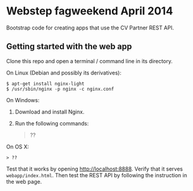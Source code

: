# Webstep fagweekend April 2014

Bootstrap code for creating apps that use the CV Partner REST API.

## Getting started with the web app

Clone this repo and open a terminal / command line in its directory.

On Linux (Debian and possibly its derivatives):

    $ apt-get install nginx-light
    $ /usr/sbin/nginx -p nginx -c nginx.conf

On Windows:

1. Download and install Nginx.
2. Run the following commands:

	> ??

On OS X:

    > ??

Test that it works by opening <http://localhost:8888>. Verify that it
serves `webapp/index.html`. Then test the REST API by following the
instruction in the web page.

